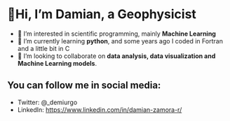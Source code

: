 # 👋**Hi, I’m Damian, a Geophysicist**
- 👀 I’m interested in scientific programming, mainly **Machine Learning**
- 🌱 I’m currently learning **python**, and some years ago I coded in Fortran and a little bit in C
- 💞️ I’m looking to collaborate on **data analysis, data visualization and Machine Learning models**.

## You can follow me in social media:
- Twitter: @_demiurgo
- LinkedIn: https://www.linkedin.com/in/damian-zamora-r/


<!---
DamianZAR/DamianZAR is a ✨ special ✨ repository because its `README.md` (this file) appears on your GitHub profile.
You can click the Preview link to take a look at your changes.
--->
